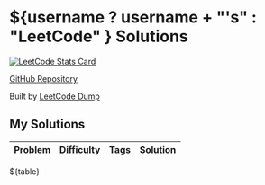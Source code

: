 # ${username ? username + "'s" : "LeetCode" } Solutions

[![LeetCode Stats Card](https://leetcard.jacoblin.cool/${username}?theme=unicorn&font=milonga)](https://github.com/JacobLinCool/LeetCode-Stats-Card)

[GitHub Repository](https://github.com/JacobLinCool/LeetCode-Solutions)

Built by [LeetCode Dump](https://github.com/JacobLinCool/LeetCode-Dump)

## My Solutions

| Problem | Difficulty | Tags | Solution |
| ------- | ---------- | ---- | -------- |
${table}
